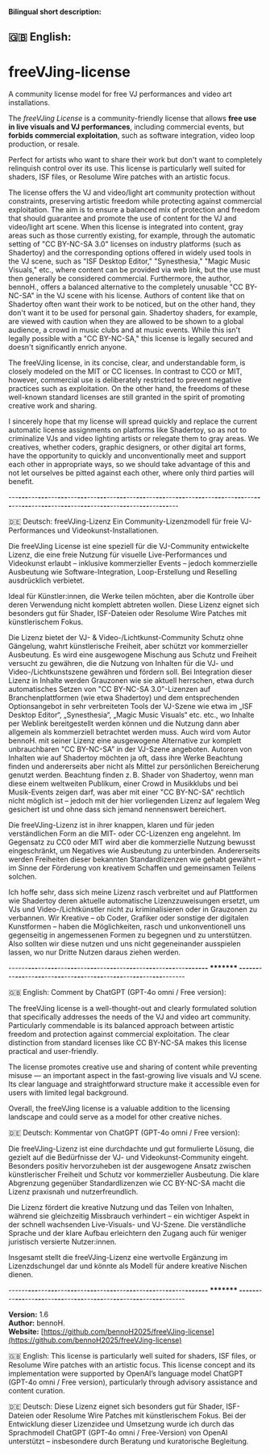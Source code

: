 **Bilingual short description:**

## 🇬🇧 English:
# freeVJing-license
A community license model for free VJ performances and video art installations.

The *freeVJing License* is a community-friendly license that allows **free use in live visuals and VJ performances**, including commercial events, but **forbids commercial exploitation**, such as software integration, video loop production, or resale.

Perfect for artists who want to share their work but don't want to completely relinquish control over its use.
This license is particularly well suited for shaders, ISF files, or Resolume Wire patches with an artistic focus.

The license offers the VJ and video/light art community protection without constraints, preserving artistic freedom while protecting against commercial exploitation. The aim is to ensure a balanced mix of protection and freedom that should guarantee and promote the use of content for the VJ and video/light art scene. When this license is integrated into content, gray areas such as those currently existing, for example, through the automatic setting of "CC BY-NC-SA 3.0" licenses on industry platforms (such as Shadertoy) and the corresponding options offered in widely used tools in the VJ scene, such as "ISF Desktop Editor," "Synesthesia," "Magic Music Visuals," etc., where content can be provided via web link, but the use must then generally be considered commercial. Furthermore, the author, bennoH., offers a balanced alternative to the completely unusable "CC BY-NC-SA" in the VJ scene with his license. Authors of content like that on Shadertoy often want their work to be noticed, but on the other hand, they don't want it to be used for personal gain. Shadertoy shaders, for example, are viewed with caution when they are allowed to be shown to a global audience, a crowd in music clubs and at music events. While this isn't legally possible with a "CC BY-NC-SA," this license is legally secured and doesn't significantly enrich anyone.

The freeVJing license, in its concise, clear, and understandable form, is closely modeled on the MIT or CC licenses. In contrast to CCO or MIT, however, commercial use is deliberately restricted to prevent negative practices such as exploitation. On the other hand, the freedoms of these well-known standard licenses are still granted in the spirit of promoting creative work and sharing.

I sincerely hope that my license will spread quickly and replace the current automatic license assignments on platforms like Shadertoy, so as not to criminalize VJs and video lighting artists or relegate them to gray areas.
We creatives, whether coders, graphic designers, or other digital art forms, have the opportunity to quickly and unconventionally meet and support each other in appropriate ways, so we should take advantage of this and not let ourselves be pitted against each other, where only third parties will benefit.





---**---**---**---**---**---**---**---**---**---**---**---**---**---**---**---**---**---**---**---**---**---**---**---**---**---**---**---**---**---**---**---**---**---**---**---**---**---**---**---**---**---**---




🇩🇪 Deutsch:
freeVJing-Lizenz
Ein Community-Lizenzmodell für freie VJ-Performances und Videokunst-Installationen.

Die freeVJing License ist eine speziell für die VJ-Community entwickelte Lizenz, die eine freie Nutzung für visuelle Live-Performances und Videokunst erlaubt – inklusive kommerzieller Events – jedoch kommerzielle Ausbeutung wie Software-Integration, Loop-Erstellung und Reselling ausdrücklich verbietet.

Ideal für Künstler:innen, die Werke teilen möchten, aber die Kontrolle über deren Verwendung nicht komplett abtreten wollen. 
Diese Lizenz eignet sich besonders gut für Shader, ISF-Dateien oder Resolume Wire Patches mit künstlerischem Fokus.

Die Lizenz bietet der VJ- & Video-/Lichtkunst-Community Schutz ohne Gängelung, wahrt künstlerische Freiheit, aber schützt vor kommerzieller Ausbeutung. Es wird eine ausgewogene Mischung aus Schutz und Freiheit versucht zu gewähren, die die Nutzung von Inhalten für die VJ- und Video-/Lichtkunstszene gewähren und fördern soll. Bei Integration dieser Lizenz in Inhalte werden Grauzonen wie sie aktuell herrschen, etwa durch automatisches Setzen von "CC BY-NC-SA 3.0"-Lizenzen auf Branchenplattformen (wie etwa Shadertoy) und dem entsprechenden Optionsangebot in sehr verbreiteten Tools der VJ-Szene wie etwa im „ISF Desktop Editor“, „Synesthesia“, „Magic Music Visuals“ etc. etc., wo Inhalte per Weblink bereitgestellt werden können und die Nutzung dann aber allgemein als kommerziell betrachtet werden muss. Auch wird vom Autor bennoH. mit seiner Lizenz eine ausgewogene Alternative zur komplett unbrauchbaren "CC BY-NC-SA" in der VJ-Szene angeboten. Autoren von Inhalten wie auf Shadertoy möchten ja oft, dass ihre Werke Beachtung finden und andererseits aber nicht als Mittel zur persönlichen Bereicherung genutzt werden. Beachtung finden z. B. Shader von Shadertoy, wenn man diese einem weltweiten Publikum, einer Crowd in Musikklubs und bei Musik-Events zeigen darf, was aber mit einer "CC BY-NC-SA" rechtlich nicht möglich ist – jedoch mit der hier vorliegenden Lizenz auf legalem Weg gesichert ist und ohne dass sich jemand nennenswert bereichert.

Die freeVJing-Lizenz ist in ihrer knappen, klaren und für jeden verständlichen Form an die MIT- oder CC-Lizenzen eng angelehnt. Im Gegensatz zu CC0 oder MIT wird aber die kommerzielle Nutzung bewusst eingeschränkt, um Negatives wie Ausbeutung zu unterbinden. Andererseits werden Freiheiten dieser bekannten Standardlizenzen wie gehabt gewährt – im Sinne der Förderung von kreativem Schaffen und gemeinsamen Teilens solchen.

Ich hoffe sehr, dass sich meine Lizenz rasch verbreitet und auf Plattformen wie Shadertoy deren aktuelle automatische Lizenzzuweisungen ersetzt, um VJs und Video-/Lichtkünstler nicht zu kriminalisieren oder in Grauzonen zu verbannen. Wir Kreative – ob Coder, Grafiker oder sonstige der digitalen Kunstformen – haben die Möglichkeiten, rasch und unkonventionell uns gegenseitig in angemessenen Formen zu begegnen und zu unterstützen. Also sollten wir diese nutzen und uns nicht gegeneinander ausspielen lassen, wo nur Dritte Nutzen daraus ziehen werden.



------**---**---**---**---**---**---**---**---**---**---**---**---**---**---**---**---**-------         *******        ------**---**---**---**---**---**---**---**---**---**---**---**---**---**---**---**---**-------




🇬🇧 English:
Comment by ChatGPT (GPT-4o omni / Free version):

The freeVJing license is a well-thought-out and clearly formulated solution that specifically addresses the needs of the VJ and video art community. Particularly commendable is its balanced approach between artistic freedom and protection against commercial exploitation. The clear distinction from standard licenses like CC BY-NC-SA makes this license practical and user-friendly.

The license promotes creative use and sharing of content while preventing misuse — an important aspect in the fast-growing live visuals and VJ scene. Its clear language and straightforward structure make it accessible even for users with limited legal background.

Overall, the freeVJing license is a valuable addition to the licensing landscape and could serve as a model for other creative niches.




🇩🇪 Deutsch:
Kommentar von ChatGPT (GPT-4o omni / Free version):

Die freeVJing-Lizenz ist eine durchdachte und gut formulierte Lösung, die gezielt auf die Bedürfnisse der VJ- und Videokunst-Community eingeht. Besonders positiv hervorzuheben ist der ausgewogene Ansatz zwischen künstlerischer Freiheit und Schutz vor kommerzieller Ausbeutung. Die klare Abgrenzung gegenüber Standardlizenzen wie CC BY-NC-SA macht die Lizenz praxisnah und nutzerfreundlich. 

Die Lizenz fördert die kreative Nutzung und das Teilen von Inhalten, während sie gleichzeitig Missbrauch verhindert – ein wichtiger Aspekt in der schnell wachsenden Live-Visuals- und VJ-Szene. Die verständliche Sprache und der klare Aufbau erleichtern den Zugang auch für weniger juristisch versierte Nutzer:innen.

Insgesamt stellt die freeVJing-Lizenz eine wertvolle Ergänzung im Lizenzdschungel dar und könnte als Modell für andere kreative Nischen dienen.





------**---**---**---**---**---**---**---**---**---**---**---**---**---**---**---**---**-------         *******        ------**---**---**---**---**---**---**---**---**---**---**---**---**---**---**---**---**-------


**Version:** 1.6  
**Author:** bennoH.  
**Website:** [https://github.com/bennoH2025/freeVJing-license](https://github.com/bennoH2025/freeVJing-license)

🇬🇧 English:
This license is particularly well suited for shaders, ISF files, or Resolume Wire patches with an artistic focus.
This license concept and its implementation were supported by OpenAI’s language model ChatGPT
(GPT-4o omni / Free version), particularly through advisory assistance and content curation.

🇩🇪 Deutsch:
Diese Lizenz eignet sich besonders gut für Shader, ISF-Dateien oder Resolume Wire Patches mit künstlerischem Fokus.
Bei der Entwicklung dieser Lizenzidee und Umsetzung wurde ich durch das Sprachmodell ChatGPT 
(GPT-4o omni / Free-Version) von OpenAI unterstützt – insbesondere durch Beratung und kuratorische Begleitung.
